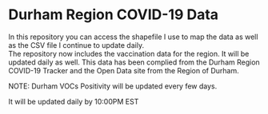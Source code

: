 # Durham Region COVID-19 Data
In this repository you can access the shapefile I use to map the data as well as the CSV file I continue to update daily.  
The repository now includes the vaccination data for the region.  It will be updated daily as well.
This data has been complied from the Durham Region COVID-19 Tracker and the Open Data site from the Region of Durham.

NOTE:
Durham VOCs Positivity will be updated every few days.


It will be updated daily by 10:00PM EST
